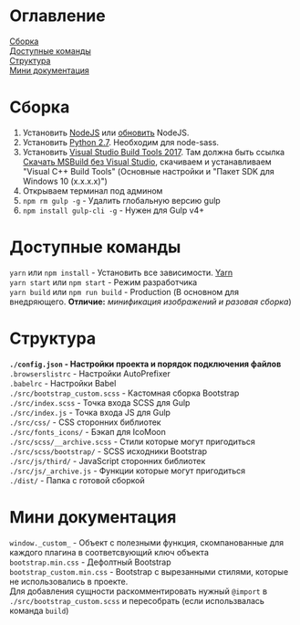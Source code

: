 # Оглавление
[Сборка](#Сборка)  
[Доступные команды](#Доступные-команды)  
[Структура](#Структура)  
[Мини документация](#Мини-документация)  

# Сборка
1. Установить [NodeJS](https://nodejs.org/en/download/) или [обновить](https://ru.stackoverflow.com/a/632989) NodeJS.
1. Установить [Python 2.7](https://www.python.org/downloads/ "Выбрать из списка внизу сайта"). Необходим для node-sass.
1. Установить [Visual Studio Build Tools 2017](https://docs.microsoft.com/ru-ru/visualstudio/msbuild/msbuild). Там должна быть ссылка [Скачать MSBuild без Visual Studio](https://visualstudio.microsoft.com/downloads/?q=build+tools), скачиваем и устанавливаем
"Visual C++ Build Tools" (Основные настройки и "Пакет SDK для Windows 10 (x.x.x.x)")
1. Открываем терминал под админом
1. `npm rm gulp -g` - Удалить глобальную версию gulp
1. `npm install gulp-cli -g` - Нужен для Gulp v4+

# Доступные команды
`yarn` или `npm install` - Установить все зависимости. [Yarn](https://yarnpkg.com/ru/docs/install "Скачать Yarn")  
`yarn start` или `npm start` - Режим разработчика  
`yarn build` или `npm run build` - Production (В основном для внедряющего. **Отличие:** *минификация изображений и разовая сборка*)  

# Структура
**`./config.json` - Настройки проекта и порядок подключения файлов**  
`.browserslistrc` - Настройки AutoPrefixer  
`.babelrc` - Настройки Babel  
`./src/bootstrap_custom.scss` - Кастомная сборка Bootstrap  
`./src/index.scss` - Точка входа SCSS для Gulp  
`./src/index.js` - Точка входа JS для Gulp  
`./src/css/` - CSS сторонних библиотек  
`./src/fonts_icons/` - Бэкап для IcoMoon  
`./src/scss/__archive.scss` - Стили которые могут пригодиться  
`./src/scss/bootstrap/` - SCSS исходники Bootstrap  
`./src/js/third/` - JavaScript сторонних библиотек  
`./src/js/_archive.js` - Функции которые могут пригодиться  
`./dist/` - Папка с готовой сборкой  

# Мини документация
`window._custom_` - Объект с полезными функция, скомпанованные для каждого плагина в соответсвующий ключ объекта  
`bootstrap.min.css` - Дефолтный Bootstrap  
`bootstrap_custom.min.css` - Bootstrap с вырезанными стилями, которые не использовались в проекте.  
Для добавления сущности раскомментировать нужный `@import` в `./src/bootstrap_custom.scss` и пересобрать (если использвалась команда `build`)  